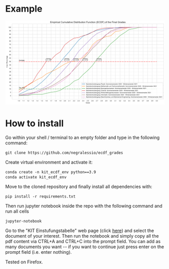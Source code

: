 # Example
![](figures/different_majors.png)

# How to install
Go within your shell / terminal to an empty folder and type in the following command:
```shell
git clone https://github.com/negralessio/ecdf_grades
```
Create virtual environment and activate it:
```shell
conda create -n kit_ecdf_env python==3.9
conda activate kit_ecdf_env
```
Move to the cloned repository and finally install all dependencies with:
```shell
pip install -r requirements.txt
```
Then run jupyter notebook inside the repo with the following command and run all cells
```shell
jupyter-notebook
````

Go to the "KIT Einstufungstabelle" web page (click [here](https://www.sle.kit.edu/nachstudium/ects-einstufungstabellen.php)) 
and select the document of your interest. 
Then run the notebook and simply copy all the pdf content via CTRL+A and CTRL+C into the prompt field. 
You can add as many documents you want -- if you want to continue just press enter on the prompt field (i.e. enter nothing).

Tested on Firefox.


